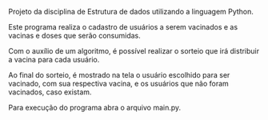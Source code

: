 Projeto da disciplina de Estrutura de dados utilizando a linguagem Python.

Este programa realiza o cadastro de usuários a serem vacinados e as vacinas e doses que serão consumidas.

Com o auxílio de um algoritmo, é possível realizar o sorteio que irá distribuir a vacina para cada usuário.

Ao final do sorteio, é mostrado na tela o usuário escolhido para ser vacinado, com sua respectiva vacina, e os usuários que não foram vacinados, caso existam.

Para execução do programa abra o arquivo main.py.
